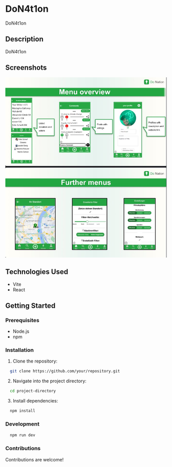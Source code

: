 # DoN4t1on

DoN4t1on

## Description

DoN4t1on

## Screenshots

![Donation Web UI](donation-web.jpg)

## Technologies Used

- Vite
- React

## Getting Started

### Prerequisites

- Node.js
- npm

### Installation

1. Clone the repository:

```bash
  git clone https://github.com/your/repository.git
```

2. Navigate into the project directory:

```bash
  cd project-directory
```

3. Install dependencies:

```bash
  npm install
```

### Development

```bash
  npm run dev
```

### Contributions

Contributions are welcome!
